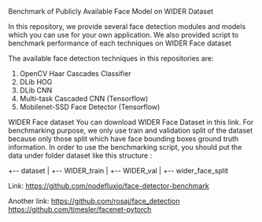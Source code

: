 Benchmark of Publicly Available Face Model on WIDER Dataset

In this repository, we provide several face detection modules and models which you can use for your own application. We also provided script to benchmark performance of each techniques on WIDER Face dataset

The available face detection techniques in this repositories are:

1. OpenCV Haar Cascades Classifier
2. DLib HOG
3. DLib CNN
4. Multi-task Cascaded CNN (Tensorflow)
5. Mobilenet-SSD Face Detector (Tensorflow)

WIDER Face dataset
You can download WIDER Face Dataset in this link. For benchmarking purpose, we only use train and validation split of the dataset because only those split which have face bounding boxes ground truth information. In order to use the benchmarking script, you should put the data under folder dataset like this structure :

+-- dataset
|   +-- WIDER_train
|   +-- WIDER_val
|   +-- wider_face_split

Link: https://github.com/nodefluxio/face-detector-benchmark

Another link: https://github.com/rosaj/face_detection
https://github.com/timesler/facenet-pytorch
